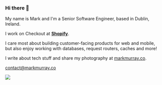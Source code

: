 ### Hi there 👋

My name is Mark and I'm a Senior Software Engineer, based in Dublin, Ireland. 

I work on Checkout at [**Shopify**](https://shopify.com).

I care most about building customer-facing products for web and mobile, but also enjoy working with databases, request routers, caches and more!

I write about tech stuff and share my photography at [markmurray.co](https://markmurray.co).

[contact@markmurray.co](mailto:contact@markmurray.co)

<img src="https://cdn.shopify.com/s/files/1/0597/8131/6630/products/6737144bc53c4b168df3d51d3bb01c44_1320x825_crop_center.jpg.webp?v=1666884836" />
